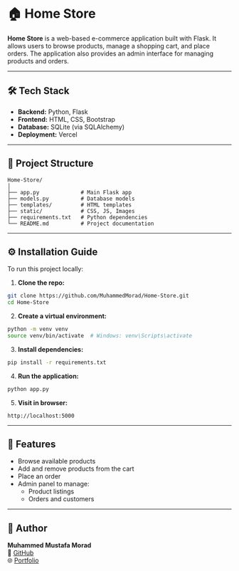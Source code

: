 
# 🏠 Home Store

**Home Store** is a web-based e-commerce application built with Flask. It allows users to browse products, manage a shopping cart, and place orders. The application also provides an admin interface for managing products and orders.


---

## 🛠️ Tech Stack

- **Backend:** Python, Flask
- **Frontend:** HTML, CSS, Bootstrap
- **Database:** SQLite (via SQLAlchemy)
- **Deployment:** Vercel

---

## 📁 Project Structure

```
Home-Store/
│
├── app.py             # Main Flask app
├── models.py          # Database models
├── templates/         # HTML templates
├── static/            # CSS, JS, Images
├── requirements.txt   # Python dependencies
└── README.md          # Project documentation
```

---

## ⚙️ Installation Guide

To run this project locally:

1. **Clone the repo:**

```bash
git clone https://github.com/MuhammedMorad/Home-Store.git
cd Home-Store
```

2. **Create a virtual environment:**

```bash
python -m venv venv
source venv/bin/activate  # Windows: venv\Scripts\activate
```

3. **Install dependencies:**

```bash
pip install -r requirements.txt
```

4. **Run the application:**

```bash
python app.py
```

5. **Visit in browser:**

```
http://localhost:5000
```

---

## 📌 Features

- Browse available products
- Add and remove products from the cart
- Place an order
- Admin panel to manage:
  - Product listings
  - Orders and customers

---



## 🙌 Author

**Muhammed Mustafa Morad**  
🔗 [GitHub](https://github.com/MuhammedMorad)  
🌐 [Portfolio](https://portfolio-muhammed-morad.vercel.app/)
